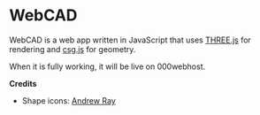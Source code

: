 # WebCAD
WebCAD is a web app written in JavaScript that uses [THREE.js](https://threejs.org) for rendering and [csg.js](https://github.com/evanw/csg.js) for geometry.

When it is fully working, it will be live on 000webhost.

**Credits**
- Shape icons: [Andrew Ray](https://blog.andrewray.me/free-3d-primitive-icon-set/)
